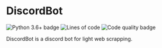 # DiscordBot

![Python 3.6+ badge](https://img.shields.io/badge/python-3.9%2B-blue)
![Lines of code](https://img.shields.io/tokei/lines/github/przemo199/DiscordBot)
![Code quality badge](https://img.shields.io/codefactor/grade/github/przemo199/DiscordBot/main)

DiscordBot is a discord bot for light web scrapping.
